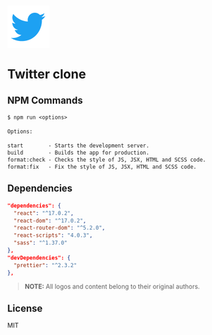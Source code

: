 ![TwitterLogo](./public/favicon.png)

# Twitter clone

## NPM Commands

```shell
$ npm run <options>

Options:

start        - Starts the development server.
build        - Builds the app for production.
format:check - Checks the style of JS, JSX, HTML and SCSS code.
format:fix   - Fix the style of JS, JSX, HTML and SCSS code.
```

## Dependencies

```json
"dependencies": {
  "react": "^17.0.2",
  "react-dom": "^17.0.2",
  "react-router-dom": "^5.2.0",
  "react-scripts": "4.0.3",
  "sass": "^1.37.0"
},
"devDependencies": {
  "prettier": "^2.3.2"
},
```

> **NOTE:**
> All logos and content belong to their original authors.

## License

MIT
